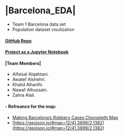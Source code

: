 # |Barcelona_EDA|

- Team 1 Barcelona data set 
- Population dataset visulization

#### [GitHub Repo](https://github.com/AlfaisalGassim/Barcelona_EDA)  
#### [Project as a Jupyter Notebook ](https://alfaisalgassim.github.io/Barcelona_EDA/BarcelonaFINAL.html)


#### |Team Members| 
- Alfaisal Alqahtani.
- Awatef Alshehri.
- Khalid Alharthi.
- Nawaf Alhussain.
- Zahra Alali.


#### - Refreance for the map: 
- [Making Barcelona’s Robbery Cases Choropleth Map](https://franherreragon.medium.com/making-barcelonas-robbery-cases-choropleth-map-71f1bd406dfc)
- [https://geojson.io/#map=12/41.3899/2.1382](https://geojson.io/#map=12/41.3899/2.1382)

